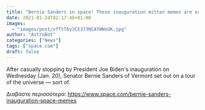 ```yaml
---
title: "Bernie Sanders in space! These inauguration mitten memes are out of this world"
date: 2021-01-24T02:17:48+01:00
images:
  - "images/post/vfTtT6y3CE373NCAYWWeUK.jpg"
author: "AstroBot"
categories: ["News"]
tags: ["space.com"]
draft: false
---
```


After casually stopping by President Joe Biden's inauguration on Wednesday (Jan. 20), Senator Bernie Sanders of Vermont set out on a tour of the universe — sort of. 

Διαβάστε περισσότερα: https://www.space.com/bernie-sanders-inauguration-space-memes
